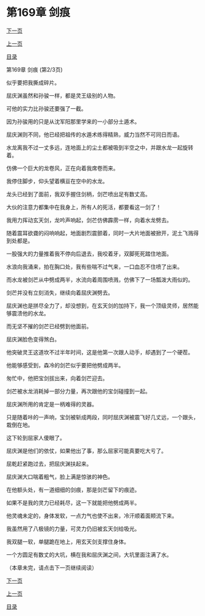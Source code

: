 <h1>第169章   剑痕</h1>
            <div><p><a href="./0506_%E7%AC%AC169%E7%AB%A0_%E5%89%91%E7%97%95.md">下一页</a></p><p><a href="./0504_%E7%AC%AC169%E7%AB%A0_%E5%89%91%E7%97%95.md">上一页</a></p><p><a href="../">目录</a></p></div>
            <div><p>第169章   剑痕 (第2/3页)</p><p>似乎要把我撕成碎片。</p><p>屈庆渊虽然和孙骏一样，都是灵王级别的人物。</p><p>可他的实力比孙骏还要强了一截。</p><p>因为孙骏用的只是从沈军阳那里学来的一小部分土遁术。</p><p>屈庆渊则不同，他已经把祖传的水遁术练得精熟，威力当然不可同日而语。</p><p>水龙离我不过一丈多远，连地面上的尘土都被吸到半空之中，并跟水龙一起旋转着。</p><p>仿佛一个巨大的龙卷风，正在向着我席卷而来。</p><p>我停住脚步，仰头望着横亘在空中的水龙。</p><p>龙头已经到了面前，我双手握住剑柄，剑芒喷出足有数丈高。</p><p>大伙的注意力都集中在我身上，所有人的死活，都要看这一剑了！</p><p>我用力挥动玄天剑，龙吟声响起，剑芒仿佛霹雳一样，向着水龙劈去。</p><p>随着震耳欲聋的闷响响起，地面剧烈震颤着，同时一大片地面被掀开，泥土飞溅得到处都是。</p><p>一股强大的力量推着我不停向后退去，我咬着牙，双脚死死踏住地面。</p><p>水浪向我涌来，拍在胸口处，我有些喘不过气来，一口血忍不住喷了出来。</p><p>而水龙被剑芒从中劈成两半，水流向着周围喷溅，仿佛下了一场瓢泼大雨似的。</p><p>剑芒并没有立刻消失，继续向着屈庆渊劈去。</p><p>屈庆渊也是拼尽全力了，却没想到，在玄天剑的加持下，我一个顶级灵师，居然能够震溃他的水龙。</p><p>而无坚不摧的剑芒已经劈到他面前。</p><p>屈庆渊脸色变得煞白。</p><p>他突破灵王这道坎不过半年时间，这是他第一次跟人动手，却遇到了一个硬茬。</p><p>他能够感受到，森冷的剑芒似乎要把他劈成两半。</p><p>匆忙中，他把宝剑拔出来，向着剑芒迎去。</p><p>剑芒被水龙消耗掉一部分力量，再次跟他的宝剑碰撞到一起。</p><p>屈庆渊所用的肯定是一柄难得的灵器。</p><p>只是随着咔的一声响，宝剑被斩成两段，同时屈庆渊被震飞好几丈远，一个跟头，栽倒在地。</p><p>这下轮到屈家人傻眼了。</p><p>屈庆渊是他们的依仗，如果他出了事，那么屈家可能真要吃大亏了。</p><p>屈乾赶紧跑过去，把屈庆渊扶起来。</p><p>屈庆渊大口喘着粗气，脸上满是惊骇的神色。</p><p>在他额头处，有一道细细的剑痕，那是剑芒留下的痕迹。</p><p>如果不是我的灵力已经耗尽，这一下就能把他劈成两半。</p><p>他灵魂未定的，身体发软，一点力气也使不出来，冷汗顺着面颊流下来。</p><p>我虽然用了八极镜的力量，可灵力仍旧被玄天剑给吸光。</p><p>我双腿一软，单腿跪在地上，用玄天剑支撑住身体。</p><p>一个方圆足有数丈的大坑，横在我和屈庆渊之间，大坑里面注满了水。</p><p>（本章未完，请点击下一页继续阅读）</p></div>
            <div><p><a href="./0506_%E7%AC%AC169%E7%AB%A0_%E5%89%91%E7%97%95.md">下一页</a></p><p><a href="./0504_%E7%AC%AC169%E7%AB%A0_%E5%89%91%E7%97%95.md">上一页</a></p><p><a href="../">目录</a></p></div>